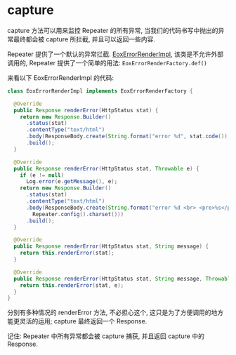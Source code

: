 

# capture

capture 方法可以用来监控 Repeater 的所有异常, 当我们的代码书写中抛出的异常最终都会被 capture 所拦截, 并且可以返回一些内容.

Repeater 提供了一个默认的异常拦截. [EoxErrorRenderImpl](https://github.com/fewensa/enoa/blob/master/enoa-repeater/src/main/java/io/enoa/repeater/factory/error/EoxErrorRenderImpl.java "EoxErrorRenderImpl.java"), 该类是不允许外部调用的, Repeater 提供了一个简单的用法: `EoxErrorRenderFactory.def()`

来看以下 EoxErrorRenderImpl 的代码:

```java
class EoxErrorRenderImpl implements EoxErrorRenderFactory {

  @Override
  public Response renderError(HttpStatus stat) {
    return new Response.Builder()
      .status(stat)
      .contentType("text/html")
      .body(ResponseBody.create(String.format("error %d", stat.code()), Repeater.config().charset()))
      .build();
  }

  @Override
  public Response renderError(HttpStatus stat, Throwable e) {
    if (e != null)
      Log.error(e.getMessage(), e);
    return new Response.Builder()
      .status(stat)
      .contentType("text/html")
      .body(ResponseBody.create(String.format("error %d <br> <pre>%s</pre>", stat.code(), ThrowableKit.string(e)),
        Repeater.config().charset()))
      .build();
  }

  @Override
  public Response renderError(HttpStatus stat, String message) {
    return this.renderError(stat);
  }

  @Override
  public Response renderError(HttpStatus stat, String message, Throwable e) {
    return this.renderError(stat, e);
  }
}
```

分别有多种情况的 renderError 方法, 不必担心这个, 这只是为了方便调用的地方能更灵活的运用; capture 最终返回一个 Response.

记住: Repeater 中所有异常都会被 capture 捕获, 并且返回 capture 中的 Response.


